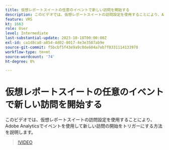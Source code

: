 ```yaml
---
title: 仮想レポートスイートの任意のイベントで新しい訪問を開始する
description: このビデオでは、仮想レポートスイートの訪問設定を使用することにより、Adobe Analyticsでイベントを使用して新しい訪問の開始をトリガーにする方法を説明します。
feature: VRS
kt: 1663
role: User
level: Intermediate
last-substantial-update: 2023-10-18T00:00:00Z
exl-id: ca1d8ca8-a854-4d02-8017-4e3e3587ab9e
source-git-commit: f5bcbf5f43e9a9c0de604a7eb7f0331114133978
workflow-type: tm+mt
source-wordcount: '74'
ht-degree: 0%

---
```


# 仮想レポートスイートの任意のイベントで新しい訪問を開始する

このビデオでは、仮想レポートスイートの訪問設定を使用することにより、Adobe Analyticsでイベントを使用して新しい訪問の開始をトリガーにする方法を説明します。

>[!VIDEO](https://video.tv.adobe.com/v/23129/?quality=12&learn=on)

